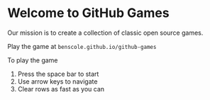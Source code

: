 # Welcome to GitHub Games

Our mission is to create a collection of classic open source games.

Play the game at `benscole.github.io/github-games`

To play the game

1. Press the space bar to start
2. Use arrow keys to navigate
3. Clear rows as fast as you can
